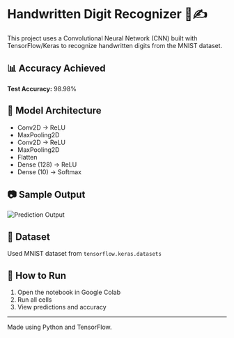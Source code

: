 # Handwritten Digit Recognizer 🧠✍️

This project uses a Convolutional Neural Network (CNN) built with TensorFlow/Keras to recognize handwritten digits from the MNIST dataset.

## 📊 Accuracy Achieved
**Test Accuracy:** 98.98%

## 🧠 Model Architecture
- Conv2D → ReLU
- MaxPooling2D
- Conv2D → ReLU
- MaxPooling2D
- Flatten
- Dense (128) → ReLU
- Dense (10) → Softmax

## 📷 Sample Output
![Prediction Output](output.png)

## 📁 Dataset
Used MNIST dataset from `tensorflow.keras.datasets`

## 🚀 How to Run
1. Open the notebook in Google Colab
2. Run all cells
3. View predictions and accuracy

---

Made using Python and TensorFlow.
